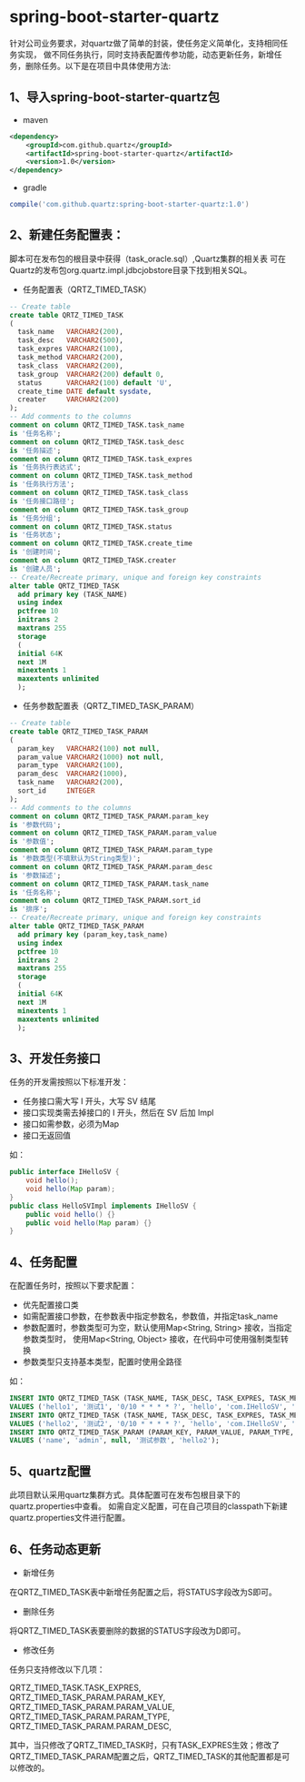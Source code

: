 # spring-boot-starter-quartz

针对公司业务要求，对quartz做了简单的封装，使任务定义简单化，支持相同任务实现，
做不同任务执行，同时支持表配置传参功能，动态更新任务，新增任务，删除任务。以下是在项目中具体使用方法:

## 1、导入spring-boot-starter-quartz包

- maven

~~~xml
<dependency>
  	<groupId>com.github.quartz</groupId>
    <artifactId>spring-boot-starter-quartz</artifactId>
    <version>1.0</version>
</dependency>
~~~

- gradle

~~~groovy
compile('com.github.quartz:spring-boot-starter-quartz:1.0')
~~~

## 2、新建任务配置表：

脚本可在发布包的根目录中获得（task_oracle.sql）,Quartz集群的相关表
可在Quartz的发布包org.quartz.impl.jdbcjobstore目录下找到相关SQL。

- 任务配置表（QRTZ_TIMED_TASK）

~~~sql
-- Create table
create table QRTZ_TIMED_TASK
(
  task_name   VARCHAR2(200),
  task_desc   VARCHAR2(500),
  task_expres VARCHAR2(100),
  task_method VARCHAR2(200),
  task_class  VARCHAR2(200),
  task_group  VARCHAR2(200) default 0,
  status      VARCHAR2(100) default 'U',
  create_time DATE default sysdate,
  creater     VARCHAR2(200)
);
-- Add comments to the columns
comment on column QRTZ_TIMED_TASK.task_name
is '任务名称';
comment on column QRTZ_TIMED_TASK.task_desc
is '任务描述';
comment on column QRTZ_TIMED_TASK.task_expres
is '任务执行表达式';
comment on column QRTZ_TIMED_TASK.task_method
is '任务执行方法';
comment on column QRTZ_TIMED_TASK.task_class
is '任务接口路径';
comment on column QRTZ_TIMED_TASK.task_group
is '任务分组';
comment on column QRTZ_TIMED_TASK.status
is '任务状态';
comment on column QRTZ_TIMED_TASK.create_time
is '创建时间';
comment on column QRTZ_TIMED_TASK.creater
is '创建人员';
-- Create/Recreate primary, unique and foreign key constraints
alter table QRTZ_TIMED_TASK
  add primary key (TASK_NAME)
  using index
  pctfree 10
  initrans 2
  maxtrans 255
  storage
  (
  initial 64K
  next 1M
  minextents 1
  maxextents unlimited
  );
~~~

- 任务参数配置表（QRTZ_TIMED_TASK_PARAM）

~~~sql
-- Create table
create table QRTZ_TIMED_TASK_PARAM
(
  param_key   VARCHAR2(100) not null,
  param_value VARCHAR2(1000) not null,
  param_type  VARCHAR2(100),
  param_desc  VARCHAR2(1000),
  task_name   VARCHAR2(200),
  sort_id     INTEGER
);
-- Add comments to the columns
comment on column QRTZ_TIMED_TASK_PARAM.param_key
is '参数代码';
comment on column QRTZ_TIMED_TASK_PARAM.param_value
is '参数值';
comment on column QRTZ_TIMED_TASK_PARAM.param_type
is '参数类型(不填默认为String类型)';
comment on column QRTZ_TIMED_TASK_PARAM.param_desc
is '参数描述';
comment on column QRTZ_TIMED_TASK_PARAM.task_name
is '任务名称';
comment on column QRTZ_TIMED_TASK_PARAM.sort_id
is '排序';
-- Create/Recreate primary, unique and foreign key constraints
alter table QRTZ_TIMED_TASK_PARAM
  add primary key (param_key,task_name)
  using index
  pctfree 10
  initrans 2
  maxtrans 255
  storage
  (
  initial 64K
  next 1M
  minextents 1
  maxextents unlimited
  );
~~~

## 3、开发任务接口

任务的开发需按照以下标准开发：

- 任务接口需大写 I 开头，大写 SV 结尾
- 接口实现类需去掉接口的 I 开头，然后在 SV 后加 Impl
- 接口如需参数，必须为Map
- 接口无返回值

如：

~~~java
public interface IHelloSV {
    void hello();
  	void hello(Map param);
}
public class HelloSVImpl implements IHelloSV {
    public void hello() {}
  	public void hello(Map param) {}
}
~~~

## 4、任务配置

在配置任务时，按照以下要求配置：

- 优先配置接口类
- 如需配置接口参数，在参数表中指定参数名，参数值，并指定task_name
- 参数配置时，参数类型可为空，默认使用Map\<String, String\>  接收，当指定参数类型时，
    使用Map\<String, Object\> 接收，在代码中可使用强制类型转换
- 参数类型只支持基本类型，配置时使用全路径 

如：

~~~sql
INSERT INTO QRTZ_TIMED_TASK (TASK_NAME, TASK_DESC, TASK_EXPRES, TASK_METHOD, TASK_CLASS, TASK_GROUP, STATUS, CREATE_TIME, CREATER)
VALUES ('hello1', '测试1', '0/10 * * * * ?', 'hello', 'com.IHelloSV', 'hello', 'U', sysdate, null);
INSERT INTO QRTZ_TIMED_TASK (TASK_NAME, TASK_DESC, TASK_EXPRES, TASK_METHOD, TASK_CLASS, TASK_GROUP, STATUS, CREATE_TIME, CREATER)
VALUES ('hello2', '测试2', '0/10 * * * * ?', 'hello', 'com.IHelloSV', 'hello', 'U', sysdate, null);
INSERT INTO QRTZ_TIMED_TASK_PARAM (PARAM_KEY, PARAM_VALUE, PARAM_TYPE, PARAM_DESC, TASK_NAME)
VALUES ('name', 'admin', null, '测试参数', 'hello2');
~~~

## 5、quartz配置

此项目默认采用quartz集群方式。具体配置可在发布包根目录下的quartz.properties中查看。
如需自定义配置，可在自己项目的classpath下新建quartz.properties文件进行配置。

## 6、任务动态更新

- 新增任务

在QRTZ_TIMED_TASK表中新增任务配置之后，将STATUS字段改为S即可。

- 删除任务

将QRTZ_TIMED_TASK表要删除的数据的STATUS字段改为D即可。

- 修改任务

任务只支持修改以下几项：

QRTZ_TIMED_TASK.TASK_EXPRES,
QRTZ_TIMED_TASK_PARAM.PARAM_KEY,
QRTZ_TIMED_TASK_PARAM.PARAM_VALUE,
QRTZ_TIMED_TASK_PARAM.PARAM_TYPE,
QRTZ_TIMED_TASK_PARAM.PARAM_DESC,

其中，当只修改了QRTZ_TIMED_TASK时，只有TASK_EXPRES生效；修改了QRTZ_TIMED_TASK_PARAM配置之后，QRTZ_TIMED_TASK的其他配置都是可以修改的。
